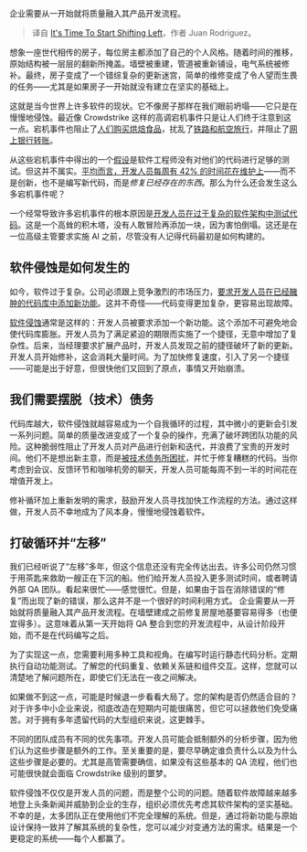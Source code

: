 
<!--
title: 是时候开始左移了
cover: https://cdn.thenewstack.io/media/2024/09/5798c9ad-nick-fewings-s7cyjr_3prc-unsplash-scaled.jpg
-->

企业需要从一开始就将质量融入其产品开发流程。

> 译自 [It's Time To Start Shifting Left](https://thenewstack.io/its-time-to-start-shifting-left/)，作者 Juan Rodriguez。

想象一座世代相传的房子，每位房主都添加了自己的个人风格。随着时间的推移，原始结构被一层层的翻新所掩盖。墙壁被重建，管道被重新铺设，电气系统被修补。最终，房子变成了一个错综复杂的更新迷宫，简单的维修变成了令人望而生畏的任务——尤其是如果房子一开始就没有建立在坚实的基础上。

这就是当今世界上许多软件的现状。它不像房子那样在我们眼前坍塌——它只是在慢慢地侵蚀。最近像 Crowdstrike 这样的高调宕机事件只是让人们终于注意到这一点。宕机事件也阻止了[人们购买烘焙食品](https://www.bbc.co.uk/news/technology-68628348)，扰乱了[铁路和航空旅行](https://www.theguardian.com/business/article/2024/jul/19/uk-airports-trains-disrupted-microsoft-global-it-outage)，并阻止了[网上银行转账](https://www.bbc.co.uk/news/business-68671228)。

从这些宕机事件中得出的一个[假设](https://thenewstack.io/why-we-shift-testing-left-a-software-dev-cycle-that-doesnt-scale/)是软件工程师没有对他们的代码进行足够的测试。但这并不属实。[平均而言，开发人员每周有 42% 的时间花在维护上](https://stripe.com/files/reports/the-developer-coefficient.pdf)——而不是创新，也不是编写新代码，而是*修复已经存在的东西*。那么为什么还会发生这么多宕机事件呢？

一个经常导致许多宕机事件的根本原因是[开发人员在过于复杂的软件架构中测试代码](https://thenewstack.io/platform-engineering-reduces-cognitive-load-and-raises-developer-productivity/)。这是一个高耸的积木塔，没有人敢冒险再添加一块，因为害怕倒塌。这还是在一位高级主管要求实施 AI 之前，尽管没有人记得代码最初是如何构建的。

## 软件侵蚀是如何发生的

如今，软件过于复杂。公司必须跟上竞争激烈的市场压力，[要求开发人员在已经臃肿的代码库中添加新功能](https://thenewstack.io/want-killer-features-foster-dev-user-communication/)。这并不奇怪——代码变得更加复杂，更容易出现故障。

[软件侵蚀](https://thenewstack.io/bringing-back-the-joy-of-software-development/)通常是这样的：开发人员被要求添加一个新功能。这个添加不可避免地会使代码库膨胀。开发人员为了满足紧迫的期限而实施了一个捷径，无意中增加了复杂性。后来，当经理要求扩展产品时，开发人员发现之前的捷径破坏了新的更新。开发人员开始修补，这会消耗大量时间。为了加快修复速度，引入了另一个捷径——可能是出于好意，但很快他们又回到了原点，事情又开始崩溃。

## 我们需要摆脱（技术）债务

代码库越大，软件侵蚀就越容易成为一个自我循环的过程，其中微小的更新会引发一系列问题。简单的质量改进变成了一个复杂的操作，充满了破坏跨团队功能的风险。这种脆弱性阻止了开发人员对产品进行创新和迭代，并浪费了宝贵的开发时间。他们不是想出新主意，而是[被技术债务所困扰](https://thenewstack.io/technical-debt-continues-to-mount-heres-how-to-solve-it/)，并忙于修复糟糕的代码。当你考虑到会议、反馈环节和咖啡机旁的聊天，开发人员可能每周不到一半的时间花在增值开发上。

修补循环加上重新发明的需求，鼓励开发人员寻找加快工作流程的方法。通过这样做，开发人员不幸地成为了风本身，慢慢地侵蚀着软件。

## 打破循环并“左移”

我们已经听说了“左移”多年，但这个信息还没有完全传达出去。许多公司仍然习惯于用茶匙来救助一艘正在下沉的船。他们给开发人员投入更多测试时间，或者聘请外部 QA 团队。看起来很忙——感觉很忙。但是，如果由于旨在消除错误的“修复”而出现了新的错误，那么这并不是一个很好的时间利用方式。
企业需要从一开始就将质量融入其产品开发流程。在墙壁建成之前修复房屋地基要容易得多（也便宜得多）。这意味着从第一天开始将 QA 整合到您的开发流程中，从设计阶段开始，而不是在代码编写之后。

为了实现这一点，您需要利用多种工具和视角。在编写时运行静态代码分析。定期执行自动功能测试。了解您的代码重复、依赖关系链和组件交互。这样，您就可以清楚地了解问题所在，即使它们无法在一夜之间解决。

如果做不到这一点，可能是时候退一步看看大局了。您的架构是否仍然适合目的？对于许多中小企业来说，彻底改造在短期内可能很痛苦，但它可以拯救他们免受痛苦。对于拥有多年遗留代码的大型组织来说，这更棘手。

不同的团队成员有不同的优先事项。开发人员可能会抵制额外的分析步骤，因为他们认为这些步骤是额外的工作。至关重要的是，要尽早确定谁负责什么以及为什么这些步骤是必要的。尤其是高管需要确信，如果没有这些基本的 QA 流程，他们也可能很快就会面临 Crowdstrike 级别的噩梦。

软件侵蚀不仅仅是开发人员的问题，而是整个公司的问题。随着软件故障越来越多地登上头条新闻并威胁到企业的生存，组织必须优先考虑其软件架构的坚实基础。不幸的是，太多团队正在使用他们不完全理解的系统。但是，通过将新功能与原始设计保持一致并了解其系统的复杂性，您可以减少对变通方法的需求。结果是一个更稳定的系统——每个人都赢了。
